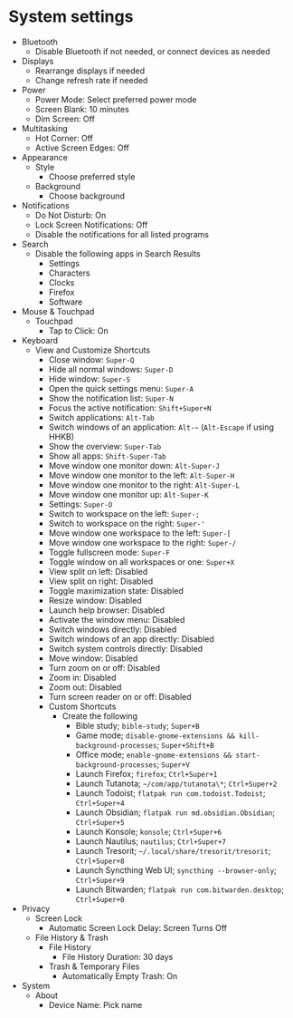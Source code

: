 # System settings

- Bluetooth
  - Disable Bluetooth if not needed, or connect devices as needed
- Displays
  - Rearrange displays if needed
  - Change refresh rate if needed
- Power
  - Power Mode: Select preferred power mode
  - Screen Blank: 10 minutes
  - Dim Screen: Off
- Multitasking
  - Hot Corner: Off
  - Active Screen Edges: Off
- Appearance
  - Style
    - Choose preferred style
  - Background
    - Choose background
- Notifications
  - Do Not Disturb: On
  - Lock Screen Notifications: Off
  - Disable the notifications for all listed programs
- Search
  - Disable the following apps in Search Results
    - Settings
    - Characters
    - Clocks
    - Firefox
    - Software
- Mouse & Touchpad
  - Touchpad
    - Tap to Click: On
- Keyboard
  - View and Customize Shortcuts
    - Close window: `Super-Q`
    - Hide all normal windows: `Super-D`
    - Hide window: `Super-S`
    - Open the quick settings menu: `Super-A`
    - Show the notification list: `Super-N`
    - Focus the active notification: `Shift+Super+N`
    - Switch applications: `Alt-Tab`
    - Switch windows of an application: `Alt-~` (`Alt-Escape` if using HHKB)
    - Show the overview: `Super-Tab`
    - Show all apps: `Shift-Super-Tab`
    - Move window one monitor down: `Alt-Super-J`
    - Move window one monitor to the left: `Alt-Super-H`
    - Move window one monitor to the right: `Alt-Super-L`
    - Move window one monitor up: `Alt-Super-K`
    - Settings: `Super-O`
    - Switch to workspace on the left: `Super-;`
    - Switch to workspace on the right: `Super-'`
    - Move window one workspace to the left: `Super-[`
    - Move window one workspace to the right: `Super-/`
    - Toggle fullscreen mode: `Super-F`
    - Toggle window on all workspaces or one: `Super+X`
    - View split on left: Disabled
    - View split on right: Disabled
    - Toggle maximization state: Disabled
    - Resize window: Disabled
    - Launch help browser: Disabled
    - Activate the window menu: Disabled
    - Switch windows directly: Disabled
    - Switch windows of an app directly: Disabled
    - Switch system controls directly: Disabled
    - Move window: Disabled
    - Turn zoom on or off: Disabled
    - Zoom in: Disabled
    - Zoom out: Disabled
    - Turn screen reader on or off: Disabled
    - Custom Shortcuts
      - Create the following
        - Bible study; `bible-study`; `Super+B`
        - Game mode; `disable-gnome-extensions && kill-background-processes`; `Super+Shift+B`
        - Office mode; `enable-gnome-extensions && start-background-processes`; `Super+V`
        - Launch Firefox; `firefox`; `Ctrl+Super+1`
        - Launch Tutanota; `~/com/app/tutanota\*`; `Ctrl+Super+2`
        - Launch Todoist; `flatpak run com.todoist.Todoist`; `Ctrl+Super+4`
        - Launch Obsidian; `flatpak run md.obsidian.Obsidian`; `Ctrl+Super+5`
        - Launch Konsole; `konsole`; `Ctrl+Super+6`
        - Launch Nautilus; `nautilus`; `Ctrl+Super+7`
        - Launch Tresorit; `~/.local/share/tresorit/tresorit`; `Ctrl+Super+8`
        - Launch Syncthing Web UI; `syncthing --browser-only`; `Ctrl+Super+9`
        - Launch Bitwarden; `flatpak run com.bitwarden.desktop`; `Ctrl+Super+0`
- Privacy
  - Screen Lock
    - Automatic Screen Lock Delay: Screen Turns Off
  - File History & Trash
    - File History
      - File History Duration: 30 days
    - Trash & Temporary Files
      - Automatically Empty Trash: On
- System
  - About
    - Device Name: Pick name
